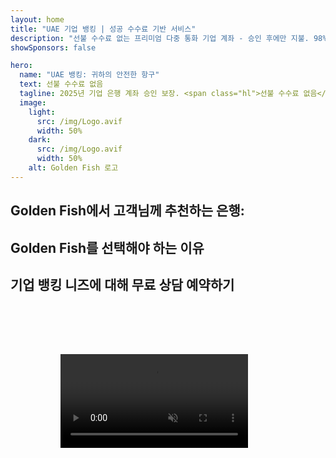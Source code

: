 ```yaml
---
layout: home
title: "UAE 기업 뱅킹 | 성공 수수료 기반 서비스"
description: "선불 수수료 없는 프리미엄 다중 통화 기업 계좌 - 승인 후에만 지불. 98% 성공률의 완벽한 신청 관리. 계좌 개설 보장."
showSponsors: false

hero:
  name: "UAE 뱅킹: 귀하의 안전한 항구"
  text: 선불 수수료 없음
  tagline: 2025년 기업 은행 계좌 승인 보장. <span class="hl">선불 수수료 없음</span> - 승인 후에만 지불. 90% 성공률.
  image:
    light:
      src: /img/Logo.avif
      width: 50%
    dark:
      src: /img/Logo.avif
      width: 50%
    alt: Golden Fish 로고
---
```


<FeatureCards :features="[
  {
    title: '계좌 승인 보장',
    bullet: '✓',
    items: [
      '첫 계좌 승인을 위한 **2개월 보장**',
      '두 번째 계좌를 위한 3개월 보장',
      '품질 사업 계획서 준비',
      '포괄적인 실사 지원',
      '은행과의 직접 커뮤니케이션 전략',
      '완벽한 뱅킹 패키지 설정'
    ],
    linkText: 'Read More',
    link: '../../corporate-banking-services/guaranteed-account-approvals',
    icon: {
      light: '/video/iStock-2186765808.mp4',
      dark: '/video/iStock-2166377244.mp4',
      alt: '뱅킹 요구사항',
    }
  },
]" />

<FeatureCards :features="[
  {
    title: '고위험 사업을 위한 UAE 은행 계좌',
    items: [
      '강화된 실사(EDD)에 대한 전문가 지침',
      '거래 모니터링 및 리스크 관리',
      '컴플라이언스 정책 및 절차 설정',
      '은행 관계 관리',
      '정기적인 컴플라이언스 업데이트 및 감사',
      '계좌 보안을 위한 비상 계획'
    ],
    linkText: 'Read More',
    link: '../../corporate-banking-services/UAE-Bank-Accounts-for-High-Risk-Business',
    icon: {
      light: '/img/iStock-1333000394.avif',
      dark: '/img/iStock-584576538.avif',
      alt: '뱅킹 서비스',
    }
  },
  {
    title: '컴플라이언스 유지: UAE 비즈니스 보호',
    items: [
      '잠재적 리스크 식별을 위한 정기적인 컴플라이언스 감사',
      '정부 승인을 위한 종합 PRO 서비스',
      '라이선스 갱신 관리 및 알림',
      '뱅킹 컨설팅 및 계좌 유지',
      'VAT 및 ESR 컴플라이언스 지원',
      '직원 비자 및 노동법 컴플라이언스',
      '규제 업데이트에 대한 교육 워크샵'
    ],
    linkText: 'Read More',
    link: '../../company-registration/Protect-Your-Business',
    icon: {
      light: '/img/iStock-1382278859.jpg',
      dark: '/img/iStock-1867623684.jpg',
      alt: '뱅킹 서비스',
    }
  },
  {
    title: 'UAE 기업 뱅킹 혜택',
    items: [
      'Moody\'s **Aa2** 등급의 강력한 뱅킹 시스템',
      '**1980년 이후 고정된 USD 환율**',
      '자본 이동에 대한 제한 없음',
      '1,840억 달러 이상의 외환 보유고',
      '정치적, 경제적 안정성',
      '정부 지원 뱅킹 시스템',
      '세계적 수준의 디지털 뱅킹'
    ],
    linkText: 'Read More',
    link: '../../company-registration/banking',
    icon: {
      light: '/img/iStock-1032707788.jpg',
      dark: '/img/iStock-1152367067.avif',
      alt: '뱅킹 프로세스',
    }
  }
]" />

## Golden Fish에서 고객님께 추천하는 은행:

<!--@include: /../../include/recommended-banks.md-->

## Golden Fish를 선택해야 하는 이유

<BenefitsList :features="[
  {
    icon: '🏆',
    title: '고위험 전문성',
    text: '고위험 관할권의 복잡한 사례를 전문으로 합니다. enhanced due diligence (EDD) 요구사항에 대한 깊은 이해를 보유하고 있습니다.'
  },
  {
    icon: '💰',
    title: '성공 기반 수수료',
    text: '선수금 없음 - **승인 후에만 지불.** 비자 98%, 은행 계좌 90%의 성공률.'
  },
  {
    icon: '🏦',
    title: '은행 관계',
    text: 'UAE 주요 은행들과의 강력한 파트너십. 승인 가능성을 최대화하기 위한 다양한 뱅킹 옵션.'
  },
  {
    icon: '📊',
    title: '전체 규정 준수 지원',
    text: 'ESR 보고서, UBO 신고 및 규제 요구사항에 대한 전문적인 안내. 정기적인 컴플라이언스 업데이트.'
  },
  {
    icon: '📝',
    title: '문서 작성 전문성',
    text: '사업 계획서와 컴플라이언스 정책을 포함한 모든 필요 서류의 전문적인 준비.'
  },
  {
    icon: '🤝',
    title: '장기적 파트너십',
    text: '설립 후 은행 운영, 회계, 세무, 규정 준수 요구사항에 대한 **지속적인 지원.**'
  }
]" />

## 기업 뱅킹 니즈에 대해 무료 상담 예약하기

<video  autoplay muted playsinline style="padding: 80px" >
  <source src="/video/iStock-2185918790.mp4" type="video/mp4">
</video>

<ContactFormModal 
  formName="Banking [offer]" 
  buttonText="무료 상담 받기" 
  categoryLabel="필요한 지원 수준: *" 
  categoryPlaceholderText="지원 수준을 선택하세요"
  messageLabel="상담 준비를 위해 도움이 되는 정보 (권장사항)"
  messagePlaceholderText="귀사의 사업 유형, 운영 관할 지역, 예상 거래량 및 특정 뱅킹 요구사항(다중 통화, 무역 금융 등)에 대해 알려주세요"
  :services="[
  '기본 — 필수 서류 및 계좌 개설 상담만 진행',
  '표준 — 모든 뱅킹 단계에 대한 완전한 서류 작성 및 안내',
  '종합 — 귀사의 최소한의 참여로 완벽한 뱅킹 설정 서비스 제공',
  '맞춤형 — 대량 거래 또는 다중 관할 구조에 대해 논의 필요',
  ]"
/>